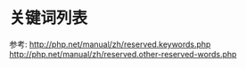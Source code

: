 # 关键词列表
参考:
http://php.net/manual/zh/reserved.keywords.php
http://php.net/manual/zh/reserved.other-reserved-words.php